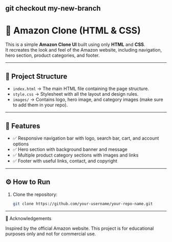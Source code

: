 git checkout my-new-branch
---
# 🛒 Amazon Clone (HTML & CSS)

This is a simple **Amazon Clone UI** built using only **HTML** and **CSS**.  
It recreates the look and feel of the Amazon website, including navigation, hero section, product categories, and footer.

---

## 📂 Project Structure
- `index.html` → The main HTML file containing the page structure.  
- `style.css` → Stylesheet with all the layout and design rules.  
- `images/` → Contains logo, hero image, and category images (make sure to add them in your repo).  

---

## 🚀 Features
- ✅ Responsive navigation bar with logo, search bar, cart, and account options  
- ✅ Hero section with background banner and message  
- ✅ Multiple product category sections with images and links  
- ✅ Footer with useful links, contact, and copyright  

---

## ⚙️ How to Run
1. Clone the repository:
   ```bash
   git clone https://github.com/your-username/your-repo-name.git

---
🙌 Acknowledgements

Inspired by the official Amazon
 website.
This project is for educational purposes only and not for commercial use.
